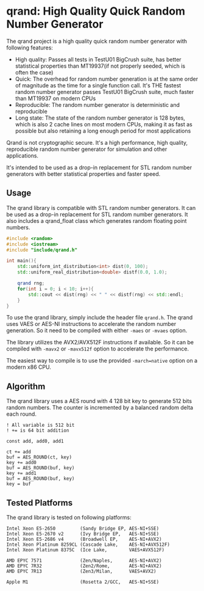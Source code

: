 # qrand: High Quality Quick Random Number Generator

The qrand project is a high quality quick random number generator with
following features:

* High quality: Passes all tests in TestU01 BigCrush suite, has better
  statistical properties than MT19937(if not properly seeded, which is
  often the case)
* Quick: The overhead for random number generation is at the same order
  of magnitude as the time for a single function call. It's THE fastest
  random number generator passes TestU01 BigCrush suite, much faster than
  MT19937 on modern CPUs
* Reproducible: The random number generator is deterministic and
  reproducible
* Long state: The state of the random number generator is 128 bytes, which
  is also 2 cache lines on most modern CPUs, making it as fast as possible
  but also retaining a long enough period for most applications

Qrand is not cryptographic secure. It's a high performance, high quality,
reproducible random number generator for simulation and other applications.

It's intended to be used as a drop-in replacement for STL random number
generators with better statistical properties and faster speed.

## Usage

The qrand library is compatible with STL random number generators. It can
be used as a drop-in replacement for STL random number generators. It also
includes a qrand_float class which generates random floating point numbers.

```c++
#include <random>
#include <iostream>
#include "include/qrand.h"

int main(){
    std::uniform_int_distribution<int> dist(0, 100);
    std::uniform_real_distribution<double> distf(0.0, 1.0);

    qrand rng;
    for(int i = 0; i < 10; i++){
        std::cout << dist(rng) << " " << distf(rng) << std::endl;
    }
}
```

To use the qrand library, simply include the header file `qrand.h`. The
qrand uses VAES or AES-NI instructions to accelerate the random number
generation. So it need to be compiled with either `-maes` or `-mvaes` option.

The library utilizes the AVX2/AVX512F instructions if available. So it can
be compiled with `-mavx2` or `-mavx512f` option to accelerate the performance.

The easiest way to compile is to use the provided `-march=native` option on
a modern x86 CPU.

## Algorithm

The qrand library uses a AES round with 4 128 bit key to generate 512 bits
random numbers. The counter is incremented by a balanced random delta each
round.

```text
! All variable is 512 bit
! += is 64 bit addition

const add, add0, add1

ct += add
buf = AES_ROUND(ct, key)
key += add0
buf = AES_ROUND(buf, key)
key += add1
buf = AES_ROUND(buf, key)
key = buf
```

## Tested Platforms

The qrand library is tested on following platforms:

```text
Intel Xeon E5-2650         (Sandy Bridge EP, AES-NI+SSE)
Intel Xeon E5-2670 v2      (Ivy Bridge EP,   AES-NI+SSE)
Intel Xeon E5-2686 v4      (Broadwell EP,    AES-NI+AVX2)
Intel Xeon Platinum 8259CL (Cascade Lake,    AES-NI+AVX512F)
Intel Xeon Platinum 8375C  (Ice Lake,        VAES+AVX512F)

AMD EPYC 7571              (Zen/Naples,      AES-NI+AVX2)
AMD EPYC 7R32              (Zen2/Rome,       AES-NI+AVX2)
AMD EPYC 7R13              (Zen3/Milan,      VAES+AVX2)

Apple M1                   (Rosetta 2/GCC,   AES-NI+SSE)
```

<!--
 Copyright (C) 2023 Chunqing Shan 
 
 qrand is free software: you can redistribute it and/or modify
 it under the terms of the GNU Lesser General Public License as published by
 the Free Software Foundation, either version 3 of the License, or
 (at your option) any later version.
 
 qrand is distributed in the hope that it will be useful,
 but WITHOUT ANY WARRANTY; without even the implied warranty of
 MERCHANTABILITY or FITNESS FOR A PARTICULAR PURPOSE.  See the
 GNU Lesser General Public License for more details.
 
 You should have received a copy of the GNU Lesser General Public License
 along with qrand. If not, see <http://www.gnu.org/licenses/>.
-->
